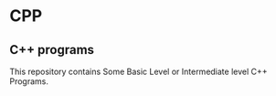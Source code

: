# CPP
## C++ programs
This repository contains Some Basic Level or Intermediate level C++ Programs.
